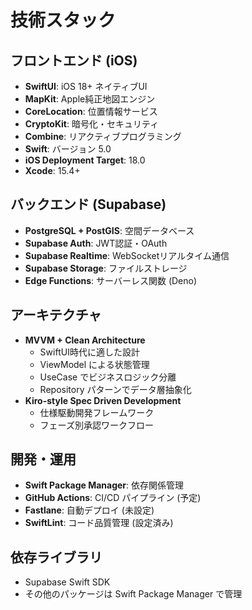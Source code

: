 # 技術スタック

## フロントエンド (iOS)
- **SwiftUI**: iOS 18+ ネイティブUI
- **MapKit**: Apple純正地図エンジン
- **CoreLocation**: 位置情報サービス
- **CryptoKit**: 暗号化・セキュリティ
- **Combine**: リアクティブプログラミング
- **Swift**: バージョン 5.0
- **iOS Deployment Target**: 18.0
- **Xcode**: 15.4+

## バックエンド (Supabase)
- **PostgreSQL + PostGIS**: 空間データベース
- **Supabase Auth**: JWT認証・OAuth
- **Supabase Realtime**: WebSocketリアルタイム通信
- **Supabase Storage**: ファイルストレージ
- **Edge Functions**: サーバーレス関数 (Deno)

## アーキテクチャ
- **MVVM + Clean Architecture**
  - SwiftUI時代に適した設計
  - ViewModel による状態管理
  - UseCase でビジネスロジック分離
  - Repository パターンでデータ層抽象化
- **Kiro-style Spec Driven Development**
  - 仕様駆動開発フレームワーク
  - フェーズ別承認ワークフロー

## 開発・運用
- **Swift Package Manager**: 依存関係管理
- **GitHub Actions**: CI/CD パイプライン (予定)
- **Fastlane**: 自動デプロイ (未設定)
- **SwiftLint**: コード品質管理 (設定済み)

## 依存ライブラリ
- Supabase Swift SDK
- その他のパッケージは Swift Package Manager で管理